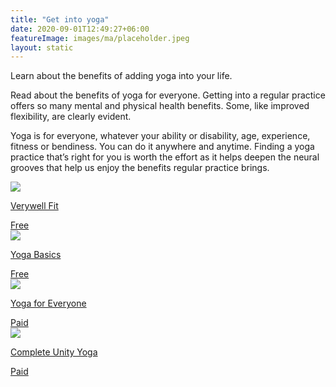 ```yaml
---
title: "Get into yoga"
date: 2020-09-01T12:49:27+06:00
featureImage: images/ma/placeholder.jpeg
layout: static
---
```


Learn about the benefits of adding yoga into your life.

Read about the benefits of yoga for everyone. Getting into a regular practice offers so many mental and physical health benefits. Some, like improved flexibility, are clearly evident.

Yoga is for everyone, whatever your ability or disability, age, experience, fitness or bendiness. You can do it anywhere and anytime. Finding a yoga practice that’s right for you is worth the effort as it helps deepen the neural grooves that help us enjoy the benefits regular practice brings.

<a class="ma-link" href="https://www.verywellfit.com/top-health-benefits-of-yoga-3566733"><div class="ma-card ma-card-Health"><div class="ma-icon"><img src ="/images/icon-check.png"/></div><div class="ma-name"><p>Verywell Fit</p></div><div class="ma-paid-text"><span>Free</span></div></div></a><a class="ma-link" href="https://www.yogabasics.com/practice/yoga-for-beginners/#:~:text=After%20you%E2%80%99ve%20found%20a%20style%2C%20teacher%2C%20and%20yoga,study%20to%20learn%20more%20about%20yoga%20More%20items"><div class="ma-card ma-card-Health"><div class="ma-icon"><img src ="/images/icon-check.png"/></div><div class="ma-name"><p>Yoga Basics</p></div><div class="ma-paid-text"><span>Free</span></div></div></a><a class="ma-link" href="https://yogaforeveryone.tv/"><div class="ma-card ma-card-Health"><div class="ma-icon"><img src ="/images/icon-pound.png"/></div><div class="ma-name"><p>Yoga for Everyone</p></div><div class="ma-paid-text"><span>Paid</span></div></div></a><a class="ma-link" href="https://www.awin1.com/cread.php?awinmid=29057&awinaffid=1198638&ued=https%3A%2F%2Fcompleteunityyoga.com%2F"><div class="ma-card ma-card-Health"><div class="ma-icon"><img src ="/images/icon-pound.png"/></div><div class="ma-name"><p>Complete Unity Yoga</p></div><div class="ma-paid-text"><span>Paid</span></div></div></a>  

<br/><br/>






